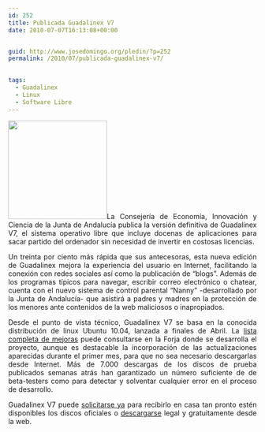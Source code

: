 ```yaml
---
id: 252
title: Publicada Guadalinex V7
date: 2010-07-07T16:13:08+00:00


guid: http://www.josedomingo.org/pledin/?p=252
permalink: /2010/07/publicada-guadalinex-v7/

  
tags:
  - Guadalinex
  - Linux
  - Software Libre
---
```

<p style="text-align: justify;">
  <a href="{{ site.url }}{{ site.baseurl }}/assets/wp-content/uploads/2010/07/image_mini.jpeg"><img class="alignleft size-full wp-image-253" title="image_mini" src="{{ site.url }}{{ site.baseurl }}/assets/wp-content/uploads/2010/07/image_mini.jpeg" alt="" width="200" height="200" srcset="https://www.josedomingo.org/pledin/wp-content/uploads/2010/07/image_mini.jpeg 200w, https://www.josedomingo.org/pledin/wp-content/uploads/2010/07/image_mini-150x150.jpg 150w" sizes="(max-width: 200px) 100vw, 200px" /></a>La Consejería de Economía, Innovación y Ciencia de la Junta de Andalucía publica la versión definitiva de Guadalinex V7, el sistema operativo libre que incluye docenas de aplicaciones para sacar partido del ordenador sin necesidad de invertir en costosas licencias.
</p>

<p style="text-align: justify;">
  Un treinta por ciento más rápida que sus antecesoras, esta nueva edición de Guadalinex mejora la experiencia del usuario en Internet, facilitando la conexión con redes sociales así como la publicación de &#8220;blogs&#8221;. Además de los programas típicos para navegar, escribir correo electrónico o chatear, cuenta con el nuevo sistema de control parental &#8220;Nanny&#8221; -desarrollado por la Junta de Andalucía- que asistirá a padres y madres en la protección de los menores ante contenidos de la web maliciosos o inapropiados.
</p>

<p style="text-align: justify;">
  Desde el punto de vista técnico, Guadalinex V7 se basa en la conocida distribución de linux Ubuntu 10.04, lanzada a finales de Abril. La <a href="http://forja.guadalinex.org/webs/guadalinexv7/doku.php?id=diferencias_entre_ubuntu_lucid_y_guadalinex_v7">lista completa de mejoras</a> puede consultarse en la Forja donde se desarrolla el proyecto, aunque es destacable la incorporación de las actualizaciones aparecidas durante el primer mes, para que no sea necesario descargarlas desde Internet. Más de 7.000 descargas de los discos de prueba publicados semanas atrás han garantizado un número suficiente de de beta-testers como para detectar y solventar cualquier error en el proceso de desarrollo.
</p>

<p style="text-align: justify;">
  Guadalinex V7 puede <a href="http://www.guadalinex.org/donde-conseguirlo/formulario-de-peticion-de-cds">solicitarse ya</a> para recibirlo en casa tan pronto estén disponibles los discos oficiales o <a href="http://www.guadalinex.org/descargador/index.php?nombre=guadalinex-v7-desktop-i386-final.iso">descargarse</a> legal y gratuitamente desde la web.
</p>

<!-- AddThis Advanced Settings generic via filter on the_content -->

<!-- AddThis Share Buttons generic via filter on the_content -->